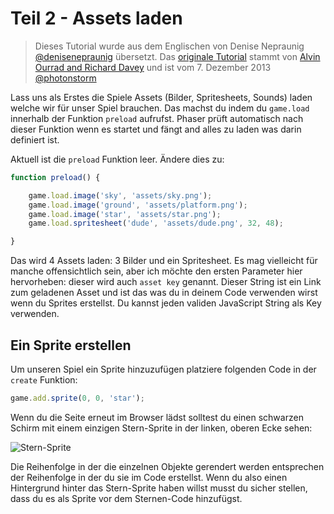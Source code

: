 # Teil 2 - Assets laden

> Dieses Tutorial wurde aus dem Englischen von Denise Nepraunig [@denisenepraunig][twitter_me] übersetzt. Das [originale Tutorial][org_tutorial] stammt von [Alvin Ourrad and Richard Davey][authors] und ist vom 7. Dezember 2013 [@photonstorm][authors]

Lass uns als Erstes die Spiele Assets (Bilder, Spritesheets, Sounds) laden welche wir für unser Spiel brauchen. Das machst du indem du `game.load` innerhalb der Funktion `preload` aufrufst. Phaser prüft automatisch nach dieser Funktion wenn es startet und fängt and alles zu laden was darin definiert ist.

Aktuell ist die `preload` Funktion leer. Ändere dies zu:

```javascript
function preload() {

    game.load.image('sky', 'assets/sky.png');
    game.load.image('ground', 'assets/platform.png');
    game.load.image('star', 'assets/star.png');
    game.load.spritesheet('dude', 'assets/dude.png', 32, 48);

}
```

Das wird 4 Assets laden: 3 Bilder und ein Spritesheet. Es mag vielleicht für manche offensichtlich sein, aber ich möchte den ersten Parameter hier hervorheben: dieser wird auch `asset key` genannt. Dieser String ist ein Link zum geladenen Asset und ist das was du in deinem Code verwenden wirst wenn du Sprites erstellst. Du kannst jeden validen JavaScript String als Key verwenden.

## Ein Sprite erstellen
Um unseren Spiel ein Sprite hinzuzufügen platziere folgenden Code in der `create` Funktion:

```javascript
game.add.sprite(0, 0, 'star');
```

Wenn du die Seite erneut im Browser lädst solltest du einen schwarzen Schirm mit einem einzigen Stern-Sprite in der linken, oberen Ecke sehen:

![Stern-Sprite][img_stern_sprite]

Die Reihenfolge in der die einzelnen Objekte gerendert werden entsprechen der Reihenfolge in der du sie im Code erstellst. Wenn du also einen Hintergrund hinter das Stern-Sprite haben willst musst du sicher stellen, dass du es als Sprite vor dem Sternen-Code hinzufügst.


[twitter_me]: https://twitter.com/denisenepraunig
[org_tutorial]: http://phaser.io/tutorials/making-your-first-phaser-game
[authors]: https://twitter.com/photonstorm 

[img_stern_sprite]: http://phaser.io/content/tutorials/making-your-first-phaser-game/part3.png
